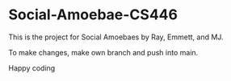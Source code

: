 # Social-Amoebae-CS446

This is the project for Social Amoebaes by Ray, Emmett, and MJ. 

To make changes, make own branch and push into main. 

Happy coding
